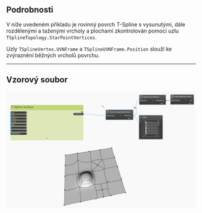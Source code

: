 <!--- Autodesk.DesignScript.Geometry.TSpline.TSplineTopology.RegularVertices --->
<!--- 3FD66JH7OUVHRJOXDSO6GCVCZV63VG7PUZEMJMDZBM67ASM2XLRA --->
## Podrobnosti
V níže uvedeném příkladu je rovinný povrch T-Spline s vysunutými, dále rozdělenými a taženými vrcholy a plochami zkontrolován pomocí uzlu `TSplineTopology.StarPointVertices`.

Uzly `TSplineVertex.UVNFrame` a `TSplineUVNFrame.Position` slouží ke zvýraznění běžných vrcholů povrchu.
___
## Vzorový soubor

![TSplineTopology.RegularVertices](./3FD66JH7OUVHRJOXDSO6GCVCZV63VG7PUZEMJMDZBM67ASM2XLRA_img.jpg)
